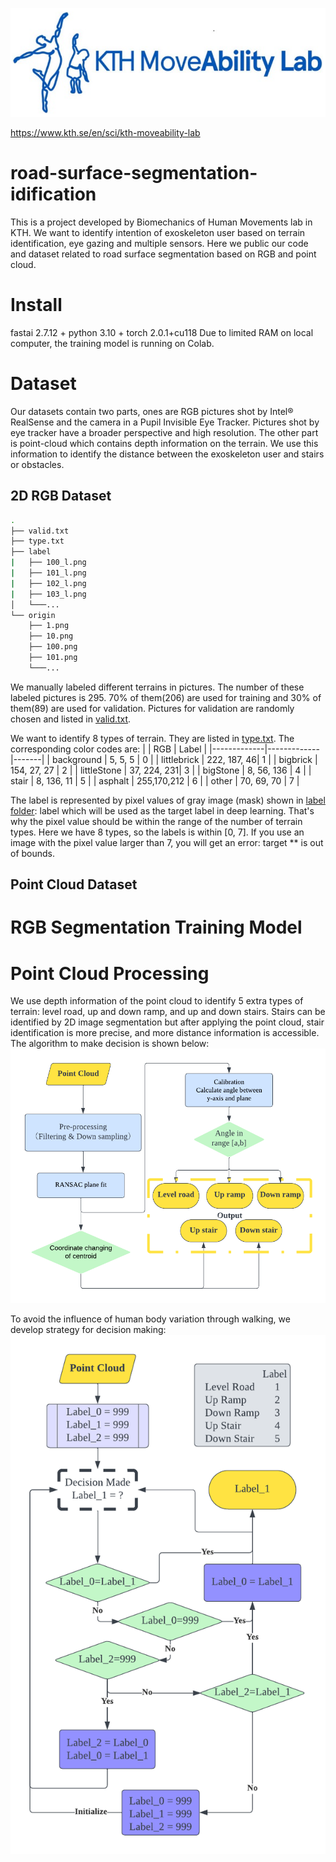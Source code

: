 ![image](https://github.com/April-den/road-surface-segmentation/blob/main/logo.png)

https://www.kth.se/en/sci/kth-moveability-lab
# road-surface-segmentation-idification
This is a project developed by Biomechanics of Human Movements lab in KTH. We want to identify intention of exoskeleton user based on terrain identification, eye gazing and multiple sensors. Here we public our code and dataset related to road surface segmentation based on RGB and point cloud.
# Install
fastai 2.7.12 + python 3.10 + torch 2.0.1+cu118
Due to limited RAM on local computer, the training model is running on Colab.
# Dataset
Our datasets contain two parts, ones are RGB pictures shot by Intel® RealSense and the camera in a Pupil Invisible Eye Tracker. Pictures shot by eye tracker have a broader perspective and high resolution. The other part is point-cloud which contains depth information on the terrain. We use this information to identify the distance between the exoskeleton user and stairs or obstacles.
## 2D RGB Dataset
```bash
.
├── valid.txt
├── type.txt
├── label
|   ├── 100_l.png
|   ├── 101_l.png
|   ├── 102_l.png
|   ├── 103_l.png
│   └───...
└── origin
    ├── 1.png
    ├── 10.png
    ├── 100.png
    ├── 101.png
    └───...
```
We manually labeled different terrains in pictures. The number of these labeled pictures is 295. 70% of them(206) are used for training and 30% of them(89) are used for validation. Pictures for validation are randomly chosen and listed in [valid.txt](https://github.com/April-den/road-surface-segmentation/blob/main/valid.txt).

We want to identify 8 types of terrain. They are listed in [type.txt](https://github.com/April-den/road-surface-segmentation/blob/main/type.txt). The corresponding color codes are:
|             | RGB         | Label |
|-------------|-------------|-------|
| background  | 5, 5, 5     |   0   |
| littlebrick | 222, 187, 46|   1   |
| bigbrick    | 154, 27, 27 |   2   |
| littleStone | 37, 224, 231|   3   |
| bigStone    | 8, 56, 136  |   4   |
| stair       | 8, 136, 11  |   5   |
| asphalt     | 255,170,212 |   6   |
| other       | 70, 69, 70  |   7   |


The label is represented by pixel values of gray image (mask) shown in [label folder](https://github.com/April-den/road-surface-segmentation/tree/main/label): label which will be used as the target label in deep learning. That's why the pixel value should be within the range of the number of terrain types. Here we have 8 types, so the labels is within [0, 7]. If you use an image with the pixel value larger than 7, you will get an error: target ** is out of bounds.
## Point Cloud Dataset

# RGB Segmentation Training Model

# Point Cloud Processing
We use depth information of the point cloud to identify 5 extra types of terrain: level road, up and down ramp, and up and down stairs. Stairs can be identified by 2D image segmentation but
after applying the point cloud, stair identification is more precise, and more distance information is accessible. The algorithm to make decision is shown below:
![image](https://github.com/April-den/road-surface-segmentation/blob/main/terrain%20type.png)

To avoid the influence of human body variation through walking, we develop strategy for decision making:
![image](https://github.com/April-den/road-surface-segmentation/blob/main/decision%20strategy.png)
